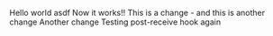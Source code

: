 Hello world asdf
Now it works!!
This is a change - and this is another change
Another change
Testing post-receive hook again
